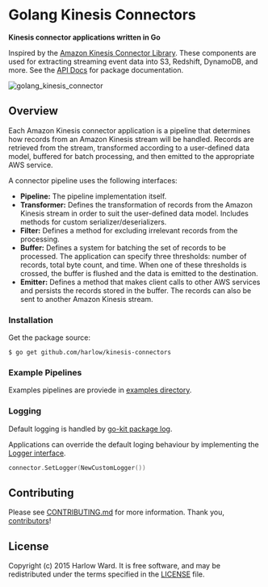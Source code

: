 # Golang Kinesis Connectors

__Kinesis connector applications written in Go__

Inspired by the [Amazon Kinesis Connector Library][1]. These components are used for extracting streaming event data
into S3, Redshift, DynamoDB, and more. See the [API Docs][2] for package documentation.

[1]: https://github.com/awslabs/amazon-kinesis-connectors
[2]: http://godoc.org/github.com/harlow/kinesis-connectors

![golang_kinesis_connector](https://cloud.githubusercontent.com/assets/739782/4262283/2ee2550e-3b97-11e4-8cd1-21a5d7ee0964.png)

## Overview

Each Amazon Kinesis connector application is a pipeline that determines how records from an Amazon Kinesis stream will be handled. Records are retrieved from the stream, transformed according to a user-defined data model, buffered for batch processing, and then emitted to the appropriate AWS service.

A connector pipeline uses the following interfaces:

* __Pipeline:__ The pipeline implementation itself.
* __Transformer:__ Defines the transformation of records from the Amazon Kinesis stream in order to suit the user-defined data model. Includes methods for custom serializer/deserializers.
* __Filter:__ Defines a method for excluding irrelevant records from the processing.
* __Buffer:__ Defines a system for batching the set of records to be processed. The application can specify three thresholds: number of records, total byte count, and time. When one of these thresholds is crossed, the buffer is flushed and the data is emitted to the destination.
* __Emitter:__ Defines a method that makes client calls to other AWS services and persists the records stored in the buffer. The records can also be sent to another Amazon Kinesis stream.

### Installation

Get the package source:

    $ go get github.com/harlow/kinesis-connectors

### Example Pipelines

Examples pipelines are proviede in [examples directory][example].

[example]: https://github.com/harlow/kinesis-connectors/tree/master/examples

### Logging

Default logging is handled by [go-kit package log](https://github.com/go-kit/kit/tree/master/log).

Applications can override the default loging behaviour by implementing the [Logger interface][log_interface].

```go
connector.SetLogger(NewCustomLogger())
```

[log_interface]: https://github.com/harlow/kinesis-connectors/blob/master/logger.go

## Contributing

Please see [CONTRIBUTING.md] for more information. Thank you, [contributors]!

[LICENSE]: /MIT-LICENSE
[CONTRIBUTING.md]: /CONTRIBUTING.md

## License

Copyright (c) 2015 Harlow Ward. It is free software, and may
be redistributed under the terms specified in the [LICENSE] file.

[contributors]: https://github.com/harlow/kinesis-connectors/graphs/contributors
